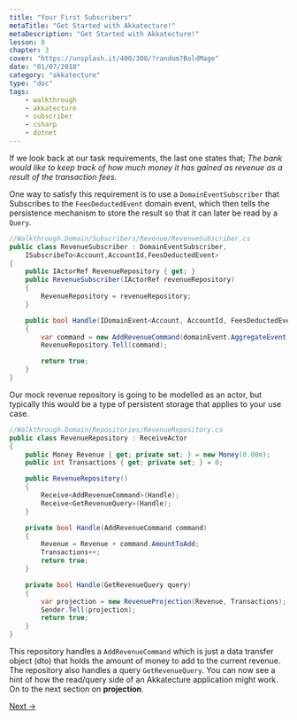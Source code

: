 ```yaml
---
title: "Your First Subscribers"
metaTitle: "Get Started with Akkatecture!"
metaDescription: "Get Started with Akkatecture!"
lesson: 8
chapter: 3
cover: "https://unsplash.it/400/300/?random?BoldMage"
date: "01/07/2018"
category: "akkatecture"
type: "doc"
tags:
    - walkthrough
    - akkatecture
    - subscriber
    - csharp
    - dotnet
---
```

If we look back at our task requirements, the last one states that;
*The bank would like to keep track of how much money it has gained as revenue as a result of the transaction fees.*

One way to satisfy this requirement is to use a `DomainEventSubscriber` that Subscribes to the `FeesDeductedEvent` domain event, which then tells the persistence mechanism to store the result so that it can later be read by a `Query`.

```csharp
//Walkthrough.Domain/Subscribers/Revenue/RevenueSubscriber.cs
public class RevenueSubscriber : DomainEventSubscriber,
    ISubscribeTo<Account,AccountId,FeesDeductedEvent>
{
    public IActorRef RevenueRepository { get; }
    public RevenueSubscriber(IActorRef revenueRepository)
    {
        RevenueRepository = revenueRepository;
    }

    public bool Handle(IDomainEvent<Account, AccountId, FeesDeductedEvent> domainEvent)
    {
        var command = new AddRevenueCommand(domainEvent.AggregateEvent.Amount);
        RevenueRepository.Tell(command);

        return true;
    }
}
```

Our mock revenue repository is going to be modelled as an actor, but typically this would be a type of persistent storage that applies to your use case.

```csharp
//Walkthrough.Domain/Repositories/RevenueRepository.cs
public class RevenueRepository : ReceiveActor
{
    public Money Revenue { get; private set; } = new Money(0.00m);
    public int Transactions { get; private set; } = 0;

    public RevenueRepository()
    {
        Receive<AddRevenueCommand>(Handle);
        Receive<GetRevenueQuery>(Handle);
    }

    private bool Handle(AddRevenueCommand command)
    {
        Revenue = Revenue + command.AmountToAdd;
        Transactions++;
        return true;
    }

    private bool Handle(GetRevenueQuery query)
    {
        var projection = new RevenueProjection(Revenue, Transactions);
        Sender.Tell(projection);
        return true;
    }
}
```

This repository handles a `AddRevenueCommand` which is just a data transfer object (dto) that holds the amount of money to add to the current revenue. The repository also handles a query `GetRevenueQuery`. You can now see a hint of how the read/query side of an Akkatecture application might work. On to the next section on **projection**.

[Next →](/docs/your-first-projections)
